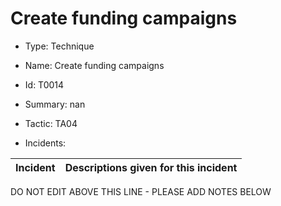 # Create funding campaigns

* Type: Technique

* Name: Create funding campaigns

* Id: T0014

* Summary: nan

* Tactic: TA04

* Incidents:

| Incident | Descriptions given for this incident |
| -------- | -------------------- |

DO NOT EDIT ABOVE THIS LINE - PLEASE ADD NOTES BELOW